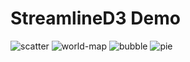 # StreamlineD3 Demo

![scatter](https://user-images.githubusercontent.com/22839320/27047978-dd816392-4f5e-11e7-98e0-58db81bba1ca.png)
![world-map](https://user-images.githubusercontent.com/22839320/27048019-0ce8159a-4f5f-11e7-9d53-df16eb4d652e.png)
![bubble](https://user-images.githubusercontent.com/22839320/27048020-100b2e24-4f5f-11e7-91f8-691e2cd0189e.png)
![pie](https://user-images.githubusercontent.com/22839320/27048025-1534f42a-4f5f-11e7-810a-7b1e595c90e4.png)
